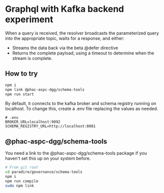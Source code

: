 # Graphql with Kafka backend experiment

When a query is received, the resolver broadcasts the parameterized query into the
appropriate topic, waits for a response, and either:

- Streams the data back via the beta @defer directive
- Returns the complete payload, using a timeout to determine when the stream is complete.

## How to try

```bash
npm i
npm link @phac-aspc-dgg/schema-tools
npm run start
```

By default, it connects to the kafka broker and schema registry running on
localhost.  To change this, create a .env file replacing the values as needed.

```
# .env
BROKER_URL=localhost:9092
SCHEMA_REGISTRY_URL=http://localhost:8081
```


## @phac-aspc-dgg/schema-tools

You need a link to the @phac-aspc-dgg/schema-tools package if you haven't
set this up on your system before.

```bash
# From git root
cd paradire/governance/schema-tools
npm i
npm run compile
sudo npm link
``` 
